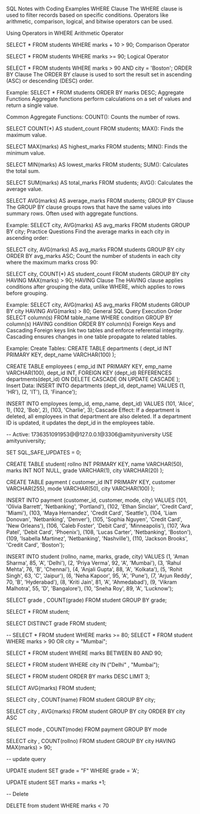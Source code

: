 SQL Notes with Coding Examples
WHERE Clause
The WHERE clause is used to filter records based on specific conditions. Operators like arithmetic, comparison, logical, and bitwise operators can be used.

Using Operators in WHERE
Arithmetic Operator

SELECT * FROM students
WHERE marks + 10 > 90;
Comparison Operator

SELECT * FROM students
WHERE marks >= 90;
Logical Operator

SELECT * FROM students
WHERE marks > 90 AND city = 'Boston';
ORDER BY Clause
The ORDER BY clause is used to sort the result set in ascending (ASC) or descending (DESC) order.

Example:
SELECT * FROM students
ORDER BY marks DESC;
Aggregate Functions
Aggregate functions perform calculations on a set of values and return a single value.

Common Aggregate Functions:
COUNT(): Counts the number of rows.

SELECT COUNT(*) AS student_count
FROM students;
MAX(): Finds the maximum value.

SELECT MAX(marks) AS highest_marks
FROM students;
MIN(): Finds the minimum value.

SELECT MIN(marks) AS lowest_marks
FROM students;
SUM(): Calculates the total sum.

SELECT SUM(marks) AS total_marks
FROM students;
AVG(): Calculates the average value.

SELECT AVG(marks) AS average_marks
FROM students;
GROUP BY Clause
The GROUP BY clause groups rows that have the same values into summary rows. Often used with aggregate functions.

Example:
SELECT city, AVG(marks) AS avg_marks
FROM students
GROUP BY city;
Practice Questions
Find the average marks in each city in ascending order:

SELECT city, AVG(marks) AS avg_marks
FROM students
GROUP BY city
ORDER BY avg_marks ASC;
Count the number of students in each city where the maximum marks cross 90:

SELECT city, COUNT(*) AS student_count
FROM students
GROUP BY city
HAVING MAX(marks) > 90;
HAVING Clause
The HAVING clause applies conditions after grouping the data, unlike WHERE, which applies to rows before grouping.

Example:
SELECT city, AVG(marks) AS avg_marks
FROM students
GROUP BY city
HAVING AVG(marks) > 80;
General SQL Query Execution Order
SELECT column(s)
FROM table_name
WHERE condition
GROUP BY column(s)
HAVING condition
ORDER BY column(s)
Foreign Keys and Cascading
Foreign keys link two tables and enforce referential integrity. Cascading ensures changes in one table propagate to related tables.

Example:
Create Tables:
CREATE TABLE departments (
    dept_id INT PRIMARY KEY,
    dept_name VARCHAR(100)
);

CREATE TABLE employees (
    emp_id INT PRIMARY KEY,
    emp_name VARCHAR(100),
    dept_id INT,
    FOREIGN KEY (dept_id) REFERENCES departments(dept_id)
        ON DELETE CASCADE
        ON UPDATE CASCADE
);
Insert Data:
INSERT INTO departments (dept_id, dept_name) VALUES
(1, 'HR'),
(2, 'IT'),
(3, 'Finance');

INSERT INTO employees (emp_id, emp_name, dept_id) VALUES
(101, 'Alice', 1),
(102, 'Bob', 2),
(103, 'Charlie', 3);
Cascade Effect:
If a department is deleted, all employees in that department are also deleted.
If a department ID is updated, it updates the dept_id in the employees table.



-- Active: 1736351091953@@127.0.0.1@3306@amityuniversity
USE amityuniversity;

SET SQL_SAFE_UPDATES = 0;

CREATE TABLE student(
rollno INT PRIMARY KEY,
name VARCHAR(50),
marks INT NOT NULL,
grade VARCHAR(1),
city VARCHAR(20)
);

CREATE TABLE payment (
    customer_id INT PRIMARY KEY,
    customer VARCHAR(255),
    mode VARCHAR(50),
    city VARCHAR(100)
);

INSERT INTO payment (customer_id, customer, mode, city) VALUES
(101, 'Olivia Barrett', 'Netbanking', 'Portland'),
(102, 'Ethan Sinclair', 'Credit Card', 'Miami'),
(103, 'Maya Hernandez', 'Credit Card', 'Seattle'),
(104, 'Liam Donovan', 'Netbanking', 'Denver'),
(105, 'Sophia Nguyen', 'Credit Card', 'New Orleans'),
(106, 'Caleb Foster', 'Debit Card', 'Minneapolis'),
(107, 'Ava Patel', 'Debit Card', 'Phoenix'),
(108, 'Lucas Carter', 'Netbanking', 'Boston'),
(109, 'Isabella Martinez', 'Netbanking', 'Nashville'),
(110, 'Jackson Brooks', 'Credit Card', 'Boston');



INSERT INTO student (rollno, name, marks, grade, city) VALUES
(1, 'Aman Sharma', 85, 'A', 'Delhi'),
(2, 'Priya Verma', 92, 'A', 'Mumbai'),
(3, 'Rahul Mehta', 76, 'B', 'Chennai'),
(4, 'Anjali Gupta', 88, 'A', 'Kolkata'),
(5, 'Rohit Singh', 63, 'C', 'Jaipur'),
(6, 'Neha Kapoor', 95, 'A', 'Pune'),
(7, 'Arjun Reddy', 70, 'B', 'Hyderabad'),
(8, 'Kriti Jain', 81, 'A', 'Ahmedabad'),
(9, 'Vikram Malhotra', 55, 'D', 'Bangalore'),
(10, 'Sneha Roy', 89, 'A', 'Lucknow');

SELECT grade , COUNT(grade)
FROM student GROUP BY grade;

SELECT * FROM student;

SELECT DISTINCT grade FROM student;

-- 
SELECT * FROM student WHERE marks >= 80;
SELECT * FROM student WHERE marks > 90 OR city = "Mumbai";

SELECT * FROM student WHERE marks BETWEEN 80 AND 90;


SELECT * FROM student WHERE city  IN ("Delhi" , "Mumbai");


SELECT * FROM student ORDER BY marks DESC LIMIT 3;


SELECT AVG(marks) FROM student;


SELECT city , COUNT(name) FROM student GROUP BY city;

SELECT city , AVG(marks) FROM student GROUP BY city ORDER BY city ASC

SELECT mode , COUNT(mode) FROM payment GROUP BY mode 


SELECT city , COUNT(rollno) FROM student GROUP BY city HAVING MAX(marks) > 90;


-- update query

UPDATE student SET grade = "F" WHERE grade = 'A';

UPDATE student SET marks = marks +1;

-- Delete

DELETE from student WHERE marks < 70